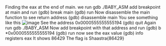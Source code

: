 Finding the eax at the end of main.
we run 
gdb ./BABY_ASM
add breakpoint at main  and run
(gdb) break main
(gdb) run
Now disassemble the main function to see return address
(gdb) disassemble main
You see something like this
![image](https://github.com/user-attachments/assets/c43400e8-66a0-49ce-bf81-93869582bd9f)
See the address 0x0000555555555194
(gdb) quit
Again run
gdb ./BABY_ASM
Now add breakpoint with that address and run
(gdb) b *0x0000555555555194
(gdb) run
now see the eax value 
(gdb) info registers eax
It shows 86429
The flag is Shaastra{86429}
